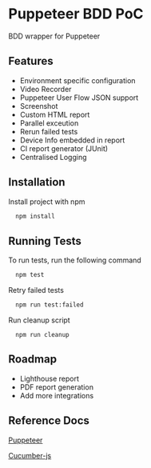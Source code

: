 
# Puppeteer BDD PoC

BDD wrapper for Puppeteer


## Features

- Environment specific configuration
- Video Recorder
- Puppeteer User Flow JSON support
- Screenshot
- Custom HTML report
- Parallel exceution
- Rerun failed tests
- Device Info embedded in report
- CI report generator (JUnit)
- Centralised Logging


## Installation

Install project with npm

```bash
  npm install
```
    
## Running Tests

To run tests, run the following command

```bash
  npm test
```
Retry failed tests
```bash
  npm run test:failed
```

Run cleanup script
```
  npm run cleanup
```


## Roadmap

- Lighthouse report
- PDF report generation
- Add more integrations


## Reference Docs

[Puppeteer](https://pptr.dev/)

[Cucumber-js](https://github.com/cucumber/cucumber-js/tree/main/docs)

